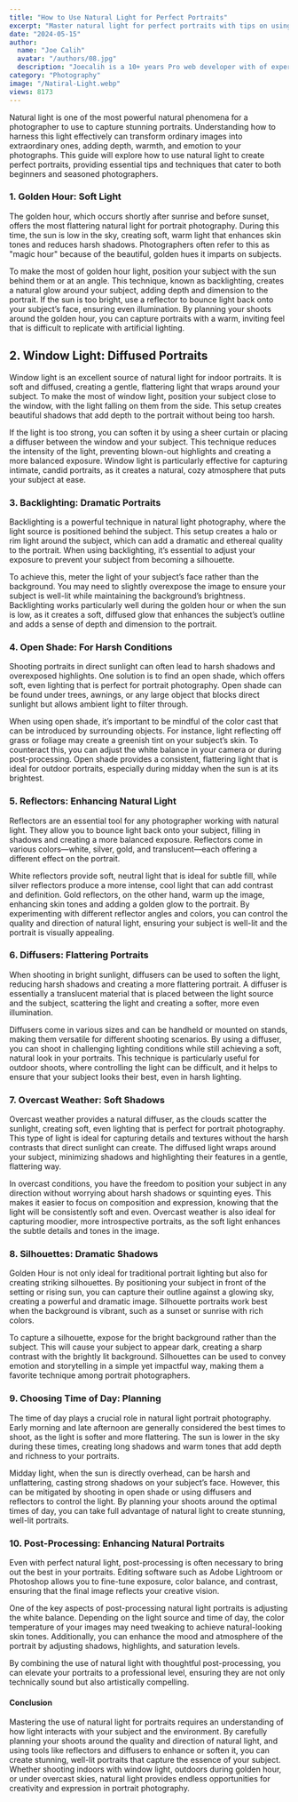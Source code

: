```yaml
---
title: "How to Use Natural Light for Perfect Portraits"
excerpt: "Master natural light for perfect portraits with tips on using golden hour, window light, backlighting, and more to capture stunning images."
date: "2024-05-15"
author:
  name: "Joe Calih"
  avatar: "/authors/08.jpg"
  description: "Joecalih is a 10+ years Pro web developer with of experience in React and Next.js."
category: "Photography"
image: "/Natiral-Light.webp"
views: 8173
---
```




Natural light is one of the most powerful natural phenomena for a photographer to use to capture stunning portraits. Understanding how to harness this light effectively can transform ordinary images into extraordinary ones, adding depth, warmth, and emotion to your photographs. This guide will explore how to use natural light to create perfect portraits, providing essential tips and techniques that cater to both beginners and seasoned photographers.

### 1. **Golden Hour: Soft Light**

The golden hour, which occurs shortly after sunrise and before sunset, offers the most flattering natural light for portrait photography. During this time, the sun is low in the sky, creating soft, warm light that enhances skin tones and reduces harsh shadows. Photographers often refer to this as "magic hour" because of the beautiful, golden hues it imparts on subjects.

To make the most of golden hour light, position your subject with the sun behind them or at an angle. This technique, known as backlighting, creates a natural glow around your subject, adding depth and dimension to the portrait. If the sun is too bright, use a reflector to bounce light back onto your subject’s face, ensuring even illumination. By planning your shoots around the golden hour, you can capture portraits with a warm, inviting feel that is difficult to replicate with artificial lighting.

## 2. **Window Light: Diffused Portraits**

Window light is an excellent source of natural light for indoor portraits. It is soft and diffused, creating a gentle, flattering light that wraps around your subject. To make the most of window light, position your subject close to the window, with the light falling on them from the side. This setup creates beautiful shadows that add depth to the portrait without being too harsh.

If the light is too strong, you can soften it by using a sheer curtain or placing a diffuser between the window and your subject. This technique reduces the intensity of the light, preventing blown-out highlights and creating a more balanced exposure. Window light is particularly effective for capturing intimate, candid portraits, as it creates a natural, cozy atmosphere that puts your subject at ease.

### 3. **Backlighting: Dramatic Portraits**

Backlighting is a powerful technique in natural light photography, where the light source is positioned behind the subject. This setup creates a halo or rim light around the subject, which can add a dramatic and ethereal quality to the portrait. When using backlighting, it’s essential to adjust your exposure to prevent your subject from becoming a silhouette.

To achieve this, meter the light of your subject’s face rather than the background. You may need to slightly overexpose the image to ensure your subject is well-lit while maintaining the background’s brightness. Backlighting works particularly well during the golden hour or when the sun is low, as it creates a soft, diffused glow that enhances the subject’s outline and adds a sense of depth and dimension to the portrait.

### 4. **Open Shade: For Harsh Conditions**

Shooting portraits in direct sunlight can often lead to harsh shadows and overexposed highlights. One solution is to find an open shade, which offers soft, even lighting that is perfect for portrait photography. Open shade can be found under trees, awnings, or any large object that blocks direct sunlight but allows ambient light to filter through.

When using open shade, it’s important to be mindful of the color cast that can be introduced by surrounding objects. For instance, light reflecting off grass or foliage may create a greenish tint on your subject’s skin. To counteract this, you can adjust the white balance in your camera or during post-processing. Open shade provides a consistent, flattering light that is ideal for outdoor portraits, especially during midday when the sun is at its brightest.

### 5. **Reflectors: Enhancing Natural Light**

Reflectors are an essential tool for any photographer working with natural light. They allow you to bounce light back onto your subject, filling in shadows and creating a more balanced exposure. Reflectors come in various colors—white, silver, gold, and translucent—each offering a different effect on the portrait.

White reflectors provide soft, neutral light that is ideal for subtle fill, while silver reflectors produce a more intense, cool light that can add contrast and definition. Gold reflectors, on the other hand, warm up the image, enhancing skin tones and adding a golden glow to the portrait. By experimenting with different reflector angles and colors, you can control the quality and direction of natural light, ensuring your subject is well-lit and the portrait is visually appealing.

### 6. **Diffusers: Flattering Portraits**

When shooting in bright sunlight, diffusers can be used to soften the light, reducing harsh shadows and creating a more flattering portrait. A diffuser is essentially a translucent material that is placed between the light source and the subject, scattering the light and creating a softer, more even illumination.

Diffusers come in various sizes and can be handheld or mounted on stands, making them versatile for different shooting scenarios. By using a diffuser, you can shoot in challenging lighting conditions while still achieving a soft, natural look in your portraits. This technique is particularly useful for outdoor shoots, where controlling the light can be difficult, and it helps to ensure that your subject looks their best, even in harsh lighting.

### 7. **Overcast Weather: Soft Shadows**

Overcast weather provides a natural diffuser, as the clouds scatter the sunlight, creating soft, even lighting that is perfect for portrait photography. This type of light is ideal for capturing details and textures without the harsh contrasts that direct sunlight can create. The diffused light wraps around your subject, minimizing shadows and highlighting their features in a gentle, flattering way.

In overcast conditions, you have the freedom to position your subject in any direction without worrying about harsh shadows or squinting eyes. This makes it easier to focus on composition and expression, knowing that the light will be consistently soft and even. Overcast weather is also ideal for capturing moodier, more introspective portraits, as the soft light enhances the subtle details and tones in the image.

### 8. **Silhouettes: Dramatic Shadows**

Golden Hour is not only ideal for traditional portrait lighting but also for creating striking silhouettes. By positioning your subject in front of the setting or rising sun, you can capture their outline against a glowing sky, creating a powerful and dramatic image. Silhouette portraits work best when the background is vibrant, such as a sunset or sunrise with rich colors.

To capture a silhouette, expose for the bright background rather than the subject. This will cause your subject to appear dark, creating a sharp contrast with the brightly lit background. Silhouettes can be used to convey emotion and storytelling in a simple yet impactful way, making them a favorite technique among portrait photographers.

### 9. **Choosing Time of Day: Planning**

The time of day plays a crucial role in natural light portrait photography. Early morning and late afternoon are generally considered the best times to shoot, as the light is softer and more flattering. The sun is lower in the sky during these times, creating long shadows and warm tones that add depth and richness to your portraits.

Midday light, when the sun is directly overhead, can be harsh and unflattering, casting strong shadows on your subject’s face. However, this can be mitigated by shooting in open shade or using diffusers and reflectors to control the light. By planning your shoots around the optimal times of day, you can take full advantage of natural light to create stunning, well-lit portraits.

### 10. **Post-Processing: Enhancing Natural Portraits**

Even with perfect natural light, post-processing is often necessary to bring out the best in your portraits. Editing software such as Adobe Lightroom or Photoshop allows you to fine-tune exposure, color balance, and contrast, ensuring that the final image reflects your creative vision.

One of the key aspects of post-processing natural light portraits is adjusting the white balance. Depending on the light source and time of day, the color temperature of your images may need tweaking to achieve natural-looking skin tones. Additionally, you can enhance the mood and atmosphere of the portrait by adjusting shadows, highlights, and saturation levels.

By combining the use of natural light with thoughtful post-processing, you can elevate your portraits to a professional level, ensuring they are not only technically sound but also artistically compelling.

#### Conclusion

Mastering the use of natural light for portraits requires an understanding of how light interacts with your subject and the environment. By carefully planning your shoots around the quality and direction of natural light, and using tools like reflectors and diffusers to enhance or soften it, you can create stunning, well-lit portraits that capture the essence of your subject. Whether shooting indoors with window light, outdoors during golden hour, or under overcast skies, natural light provides endless opportunities for creativity and expression in portrait photography.